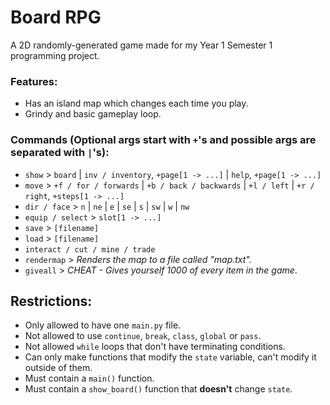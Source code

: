 # Board RPG
A 2D randomly-generated game made for my Year 1 Semester 1 programming project.

### Features:
- Has an island map which changes each time you play.
- Grindy and basic gameplay loop.

### Commands (Optional args start with `+`'s and possible args are separated with `|`'s):
- `show` > `board` | `inv / inventory`, `+page[1 -> ...]` | `help`, `+page[1 -> ...]`
- `move` > `+f / for / forwards` | `+b / back / backwards` | `+l / left` | `+r / right`, `+steps[1 -> ...]`
- `dir / face` > `n` | `ne` | `e` | `se` | `s` | `sw` | `w` | `nw`
- `equip / select` > `slot[1 -> ...]`
- `save` > `[filename]`
- `load` > `[filename]`
- `interact / cut / mine / trade`
- `rendermap` > *Renders the map to a file called "map.txt".*
- `giveall` > *CHEAT - Gives yourself 1000 of every item in the game*.

## Restrictions:
- Only allowed to have one `main.py` file.
- Not allowed to use `continue`, `break`, `class`, `global` or `pass`.
- Not allowed `while` loops that don't have terminating conditions.
- Can only make functions that modify the `state` variable, can't modify it outside of them.
- Must contain a `main()` function.
- Must contain a `show_board()` function that **doesn't** change `state`.
